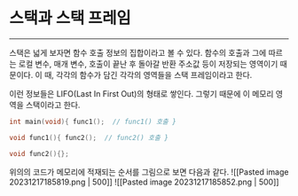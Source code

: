 # 스택과 스택 프레임
---
스택은 넓게 보자면 함수 호출 정보의 집합이라고 볼 수 있다. 함수의 호출과 그에 따르는 로컬 변수, 매개 변수, 호출이 끝난 후 돌아갈 반환 주소값 등이 저장되는 영역이기 때문이다. 이 때, 각각의 함수가 담긴 각각의 영역들을 스택 프레임이라고 한다.

이런 정보들은 LIFO(Last In First Out)의 형태로 쌓인다. 그렇기 때문에 이 메모리 영역을 스택이라고 한다.

```cpp
int main(void){ func1();  // func1() 호출 }

void func1(){ func2();  // func2() 호출 }

void func2(){};
```

위의의 코드가 메모리에 적재되는 순서를 그림으로 보면 다음과 같다.
![[Pasted image 20231217185819.png | 500]]
![[Pasted image 20231217185852.png | 500]]
